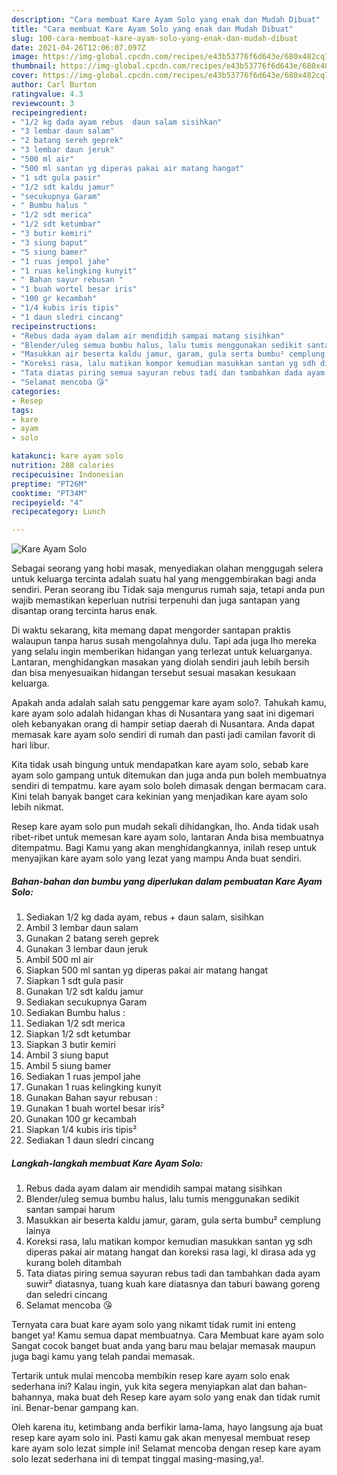 ```yaml
---
description: "Cara membuat Kare Ayam Solo yang enak dan Mudah Dibuat"
title: "Cara membuat Kare Ayam Solo yang enak dan Mudah Dibuat"
slug: 100-cara-membuat-kare-ayam-solo-yang-enak-dan-mudah-dibuat
date: 2021-04-26T12:06:07.097Z
image: https://img-global.cpcdn.com/recipes/e43b53776f6d643e/680x482cq70/kare-ayam-solo-foto-resep-utama.jpg
thumbnail: https://img-global.cpcdn.com/recipes/e43b53776f6d643e/680x482cq70/kare-ayam-solo-foto-resep-utama.jpg
cover: https://img-global.cpcdn.com/recipes/e43b53776f6d643e/680x482cq70/kare-ayam-solo-foto-resep-utama.jpg
author: Carl Burton
ratingvalue: 4.3
reviewcount: 3
recipeingredient:
- "1/2 kg dada ayam rebus  daun salam sisihkan"
- "3 lembar daun salam"
- "2 batang sereh geprek"
- "3 lembar daun jeruk"
- "500 ml air"
- "500 ml santan yg diperas pakai air matang hangat"
- "1 sdt gula pasir"
- "1/2 sdt kaldu jamur"
- "secukupnya Garam"
- " Bumbu halus "
- "1/2 sdt merica"
- "1/2 sdt ketumbar"
- "3 butir kemiri"
- "3 siung baput"
- "5 siung bamer"
- "1 ruas jempol jahe"
- "1 ruas kelingking kunyit"
- " Bahan sayur rebusan "
- "1 buah wortel besar iris"
- "100 gr kecambah"
- "1/4 kubis iris tipis"
- "1 daun sledri cincang"
recipeinstructions:
- "Rebus dada ayam dalam air mendidih sampai matang sisihkan"
- "Blender/uleg semua bumbu halus, lalu tumis menggunakan sedikit santan sampai harum"
- "Masukkan air beserta kaldu jamur, garam, gula serta bumbu² cemplung lainya"
- "Koreksi rasa, lalu matikan kompor kemudian masukkan santan yg sdh diperas pakai air matang hangat dan koreksi rasa lagi, kl dirasa ada yg kurang boleh ditambah"
- "Tata diatas piring semua sayuran rebus tadi dan tambahkan dada ayam suwir² diatasnya, tuang kuah kare diatasnya dan taburi bawang goreng dan seledri cincang"
- "Selamat mencoba 😘"
categories:
- Resep
tags:
- kare
- ayam
- solo

katakunci: kare ayam solo 
nutrition: 288 calories
recipecuisine: Indonesian
preptime: "PT26M"
cooktime: "PT34M"
recipeyield: "4"
recipecategory: Lunch

---
```



![Kare Ayam Solo](https://img-global.cpcdn.com/recipes/e43b53776f6d643e/680x482cq70/kare-ayam-solo-foto-resep-utama.jpg)

Sebagai seorang yang hobi masak, menyediakan olahan menggugah selera untuk keluarga tercinta adalah suatu hal yang menggembirakan bagi anda sendiri. Peran seorang ibu Tidak saja mengurus rumah saja, tetapi anda pun wajib memastikan keperluan nutrisi terpenuhi dan juga santapan yang disantap orang tercinta harus enak.

Di waktu  sekarang, kita memang dapat mengorder santapan praktis walaupun tanpa harus susah mengolahnya dulu. Tapi ada juga lho mereka yang selalu ingin memberikan hidangan yang terlezat untuk keluarganya. Lantaran, menghidangkan masakan yang diolah sendiri jauh lebih bersih dan bisa menyesuaikan hidangan tersebut sesuai masakan kesukaan keluarga. 



Apakah anda adalah salah satu penggemar kare ayam solo?. Tahukah kamu, kare ayam solo adalah hidangan khas di Nusantara yang saat ini digemari oleh kebanyakan orang di hampir setiap daerah di Nusantara. Anda dapat memasak kare ayam solo sendiri di rumah dan pasti jadi camilan favorit di hari libur.

Kita tidak usah bingung untuk mendapatkan kare ayam solo, sebab kare ayam solo gampang untuk ditemukan dan juga anda pun boleh membuatnya sendiri di tempatmu. kare ayam solo boleh dimasak dengan bermacam cara. Kini telah banyak banget cara kekinian yang menjadikan kare ayam solo lebih nikmat.

Resep kare ayam solo pun mudah sekali dihidangkan, lho. Anda tidak usah ribet-ribet untuk memesan kare ayam solo, lantaran Anda bisa membuatnya ditempatmu. Bagi Kamu yang akan menghidangkannya, inilah resep untuk menyajikan kare ayam solo yang lezat yang mampu Anda buat sendiri.

<!--inarticleads1-->

##### Bahan-bahan dan bumbu yang diperlukan dalam pembuatan Kare Ayam Solo:

1. Sediakan 1/2 kg dada ayam, rebus + daun salam, sisihkan
1. Ambil 3 lembar daun salam
1. Gunakan 2 batang sereh geprek
1. Gunakan 3 lembar daun jeruk
1. Ambil 500 ml air
1. Siapkan 500 ml santan yg diperas pakai air matang hangat
1. Siapkan 1 sdt gula pasir
1. Gunakan 1/2 sdt kaldu jamur
1. Sediakan secukupnya Garam
1. Sediakan  Bumbu halus :
1. Sediakan 1/2 sdt merica
1. Siapkan 1/2 sdt ketumbar
1. Siapkan 3 butir kemiri
1. Ambil 3 siung baput
1. Ambil 5 siung bamer
1. Sediakan 1 ruas jempol jahe
1. Gunakan 1 ruas kelingking kunyit
1. Gunakan  Bahan sayur rebusan :
1. Gunakan 1 buah wortel besar iris²
1. Gunakan 100 gr kecambah
1. Siapkan 1/4 kubis iris tipis²
1. Sediakan 1 daun sledri cincang




<!--inarticleads2-->

##### Langkah-langkah membuat Kare Ayam Solo:

1. Rebus dada ayam dalam air mendidih sampai matang sisihkan
1. Blender/uleg semua bumbu halus, lalu tumis menggunakan sedikit santan sampai harum
1. Masukkan air beserta kaldu jamur, garam, gula serta bumbu² cemplung lainya
1. Koreksi rasa, lalu matikan kompor kemudian masukkan santan yg sdh diperas pakai air matang hangat dan koreksi rasa lagi, kl dirasa ada yg kurang boleh ditambah
1. Tata diatas piring semua sayuran rebus tadi dan tambahkan dada ayam suwir² diatasnya, tuang kuah kare diatasnya dan taburi bawang goreng dan seledri cincang
1. Selamat mencoba 😘




Ternyata cara buat kare ayam solo yang nikamt tidak rumit ini enteng banget ya! Kamu semua dapat membuatnya. Cara Membuat kare ayam solo Sangat cocok banget buat anda yang baru mau belajar memasak maupun juga bagi kamu yang telah pandai memasak.

Tertarik untuk mulai mencoba membikin resep kare ayam solo enak sederhana ini? Kalau ingin, yuk kita segera menyiapkan alat dan bahan-bahannya, maka buat deh Resep kare ayam solo yang enak dan tidak rumit ini. Benar-benar gampang kan. 

Oleh karena itu, ketimbang anda berfikir lama-lama, hayo langsung aja buat resep kare ayam solo ini. Pasti kamu gak akan menyesal membuat resep kare ayam solo lezat simple ini! Selamat mencoba dengan resep kare ayam solo lezat sederhana ini di tempat tinggal masing-masing,ya!.

